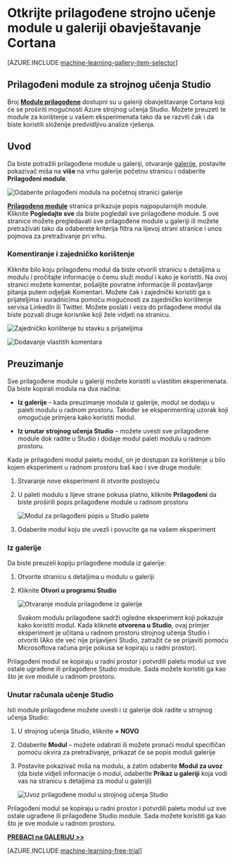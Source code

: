 <properties
    pageTitle="Galerija obavještavanje Cortana prilagođene moduli | Microsoft Azure"
    description="Otkrijte prilagođene strojno učenje module u galeriji obavještavanje Cortana."
    services="machine-learning"
    documentationCenter=""
    authors="garyericson"
    manager="jhubbard"
    editor="cgronlun"/>

<tags
    ms.service="machine-learning"
    ms.workload="data-services"
    ms.tgt_pltfrm="na"
    ms.devlang="na"
    ms.topic="article"
    ms.date="10/17/2016"
    ms.author="roopalik;garye"/>


# <a name="discover-custom-machine-learning-modules-in-the-cortana-intelligence-gallery"></a>Otkrijte prilagođene strojno učenje module u galeriji obavještavanje Cortana

[AZURE.INCLUDE [machine-learning-gallery-item-selector](../../includes/machine-learning-gallery-item-selector.md)]

## <a name="custom-modules-for-machine-learning-studio"></a>Prilagođeni module za strojnog učenja Studio

Broj **[Module prilagođene](https://gallery.cortanaintelligence.com/customModules)** dostupni su u galeriji obavještavanje Cortana koji će se proširiti mogućnosti Azure strojnog učenja Studio. Možete preuzeti te module za korištenje u vašem eksperimenata tako da se razviti čak i da biste koristili složenije predvidljivu analize rješenja.

## <a name="discover"></a>Uvod

Da biste potražili prilagođene module u galeriji, otvaranje [galerije](http://gallery.cortanaintelligence.com), postavite pokazivač miša na **više** na vrhu galerije početnu stranicu i odaberite **Prilagođeni module**.

![Odaberite prilagođeni modula na početnoj stranici galerije](media/machine-learning-gallery-custom-modules/select-custom-modules-in-gallery.png)

 **[Prilagođeno module](https://gallery.cortanaintelligence.com/customModules)** 
 stranica prikazuje popis najpopularnijih module.
Kliknite **Pogledajte sve** da biste pogledali sve prilagođene module.
S ove stranice možete pregledavati sve prilagođene module u galeriji ili možete pretraživati tako da odaberete kriterija filtra na lijevoj strani stranice i unos pojmova za pretraživanje pri vrhu.

### <a name="comment-and-share"></a>Komentiranje i zajedničko korištenje

 Kliknite bilo koju prilagođenu modul da biste otvorili stranicu s detaljima u modulu i pročitajte informacije o čemu služi modul i kako je koristiti. Na ovoj stranici možete komentar, pošaljite povratne informacije ili postavljanje pitanja putem odjeljak Komentari. Možete čak i zajednički koristiti ga s prijateljima i suradnicima pomoću mogućnosti za zajedničko korištenje servisa LinkedIn ili Twitter. Možete poslati i veza do prilagođene modul da biste pozvali druge korisnike koji žele vidjeti na stranicu.

![Zajedničko korištenje tu stavku s prijateljima](media\machine-learning-gallery-how-to-use-contribute-publish\share-links.png)

![Dodavanje vlastitih komentara](media\machine-learning-gallery-how-to-use-contribute-publish\comments.png)

## <a name="download"></a>Preuzimanje

Sve prilagođene module u galeriji možete koristiti u vlastitim eksperimenata.
Da biste kopirali modula na dva načina:

- **Iz galerije** – kada preuzimanje modula iz galerije, modul se dodaju u paleti modulu u radnom prostoru. Također se eksperimentiraj uzorak koji omogućuje primjera kako koristiti modul.

- **Iz unutar strojnog učenja Studio** – možete uvesti sve prilagođene module dok radite u Studio i dodaje modul paleti modulu u radnom prostoru.

Kada je prilagođeni modul paletu modul, on je dostupan za korištenje u bilo kojem eksperiment u radnom prostoru baš kao i sve druge module:

1. Stvaranje nove eksperiment ili otvorite postojeću
2. U paleti modulu s lijeve strane pokusa platno, kliknite **Prilagođeni** da biste proširili popis prilagođene module u radnom prostoru

    ![Modul za prilagođeni popis u Studio palete](media\machine-learning-gallery-custom-modules\custom-module-in-studio-palette.png)
3. Odaberite modul koju ste uvezli i povucite ga na vašem eksperiment


### <a name="from-the-gallery"></a>Iz galerije

Da biste preuzeli kopiju prilagođene modula iz galerije:

1. Otvorite stranicu s detaljima u modulu u galeriji

2. Kliknite **Otvori u programu Studio**

    ![Otvaranje modula prilagođene iz galerije](media\machine-learning-gallery-custom-modules\open-custom-module-from-gallery.png)

    Svakom modulu prilagođene sadrži ogledne eksperiment koji pokazuje kako koristiti modul. Kada kliknete **otvorena u Studio**, ovaj primjer eksperiment je učitana u radnom prostoru strojnog učenja Studio i otvoriti (Ako ste već nije prijavljeni Studio, zatražit će se prijaviti pomoću Microsoftova računa prije pokusa se kopiraju u radni prostor).

Prilagođeni modul se kopiraju u radni prostor i potvrdili paletu modul uz sve ostale ugrađene ili prilagođene Studio module. Sada možete koristiti ga kao što je sve module u radnom prostoru.

### <a name="from-within-machine-learning-studio"></a>Unutar računala učenje Studio

Isti module prilagođene možete uvesti i iz galerije dok radite u strojnog učenja Studio:

1. U strojnog učenja Studio, kliknite **+ NOVO**

2. Odaberite **Modul** – možete odabrati ili možete pronaći modul specifičan pomoću okvira za pretraživanje, prikazat će se popis moduli galerije

3. Postavite pokazivač miša na modulu, a zatim odaberite **Modul za uvoz** (da biste vidjeli informacije o modul, odaberite **Prikaz u galeriji** koja vodi vas na stranicu s detaljima za modul u galeriji)

    ![Uvoz prilagođene modul u strojnog učenja Studio](media\machine-learning-gallery-custom-modules\add-custom-module-in-studio.png)

Prilagođeni modul se kopiraju u radni prostor i potvrdili paletu modul uz sve ostale ugrađene ili prilagođene Studio module. Sada možete koristiti ga kao što je sve module u radnom prostoru.




**[PREBACI na GALERIJU >>](http://gallery.cortanaintelligence.com)**

[AZURE.INCLUDE [machine-learning-free-trial](../../includes/machine-learning-free-trial.md)]
